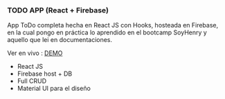 ### TODO APP (React + Firebase)

<p>App ToDo completa hecha en React JS con Hooks, hosteada en Firebase, en la cual pongo en práctica lo aprendido en el bootcamp SoyHenry y aquello que lei en documentaciones.

Ver en vivo : <a href="https://todo-app-4644c.web.app/">DEMO</a></p>

<ul>
  <li>React JS</li>
  <li>Firebase host + DB</li>
  <li>Full CRUD</li>
  <li>Material UI para el diseño</li>
</ul>
